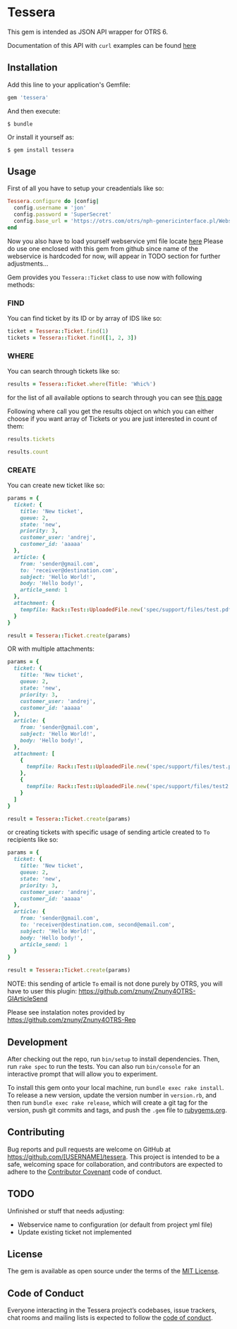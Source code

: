 # Tessera

This gem is intended as JSON API wrapper for OTRS 6.

Documentation of this API with `curl` examples can be found [here](http://doc.otrs.com/doc/manual/admin/5.0/en/html/genericinterface.html#id-1.6.12.10.7.4)

## Installation

Add this line to your application's Gemfile:

```ruby
gem 'tessera'
```

And then execute:

    $ bundle

Or install it yourself as:

    $ gem install tessera

## Usage

First of all you have to setup your creadentials like so:

```ruby
Tessera.configure do |config|
  config.username = 'jon'
  config.password = 'SuperSecret'
  config.base_url = 'https://otrs.com/otrs/nph-genericinterface.pl/Webservice/rest/'
end
```

Now you also have to load yourself webservice yml file locate [here](https://github.com/redrick/tessera/blob/master/templates/ticket.yml)
Please do use one enclosed with this gem from github since name of the
webservice is hardcoded for now, will appear in TODO section for further
adjustments...

Gem provides you `Tessera::Ticket` class to use now with following methods:

### FIND

You can find ticket by its ID or by array of IDS like so:

```ruby
ticket = Tessera::Ticket.find(1)
tickets = Tessera::Ticket.find([1, 2, 3])
```

### WHERE

You can search through tickets like so:

```ruby
results = Tessera::Ticket.where(Title: 'Whic%')
```

for the list of all available options to search through you can see [this
page](http://doc.otrs.com/doc/api/otrs/6.0/Perl/Kernel/GenericInterface/Operation/Ticket/TicketSearch.pm.html)

Following where call you get the results object on which you can either choose
if you want array of Tickets or you are just interested in count of them:

```ruby
results.tickets

results.count
```

### CREATE

You can create new ticket like so:

```ruby
params = {
  ticket: {
    title: 'New ticket',
    queue: 2,
    state: 'new',
    priority: 3,
    customer_user: 'andrej',
    customer_id: 'aaaaa'
  },
  article: {
    from: 'sender@gmail.com',
    to: 'receiver@destination.com',
    subject: 'Hello World!',
    body: 'Hello body!',
    article_send: 1
  },
  attachment: {
    tempfile: Rack::Test::UploadedFile.new('spec/support/files/test.pdf')
  }
}

result = Tessera::Ticket.create(params)
```


OR with multiple attachments:

```ruby
params = {
  ticket: {
    title: 'New ticket',
    queue: 2,
    state: 'new',
    priority: 3,
    customer_user: 'andrej',
    customer_id: 'aaaaa'
  },
  article: {
    from: 'sender@gmail.com',
    subject: 'Hello World!',
    body: 'Hello body!',
  },
  attachment: [
    {
      tempfile: Rack::Test::UploadedFile.new('spec/support/files/test.pdf')
    },
    {
      tempfile: Rack::Test::UploadedFile.new('spec/support/files/test2.pdf')
    }
  ]
}

result = Tessera::Ticket.create(params)
```

or creating tickets with specific usage of sending article created to `To`
recipients like so:

```ruby
params = {
  ticket: {
    title: 'New ticket',
    queue: 2,
    state: 'new',
    priority: 3,
    customer_user: 'andrej',
    customer_id: 'aaaaa'
  },
  article: {
    from: 'sender@gmail.com',
    to: 'receiver@destination.com, second@email.com',
    subject: 'Hello World!',
    body: 'Hello body!',
    article_send: 1
  }
}

result = Tessera::Ticket.create(params)
```

NOTE: this sending of article `To` email is not done purely by OTRS, you will
have to user this plugin:
https://github.com/znuny/Znuny4OTRS-GIArticleSend

Please see instalation notes provided by
https://github.com/znuny/Znuny4OTRS-Rep

## Development

After checking out the repo, run `bin/setup` to install dependencies. Then, run `rake spec` to run the tests. You can also run `bin/console` for an interactive prompt that will allow you to experiment.

To install this gem onto your local machine, run `bundle exec rake install`. To release a new version, update the version number in `version.rb`, and then run `bundle exec rake release`, which will create a git tag for the version, push git commits and tags, and push the `.gem` file to [rubygems.org](https://rubygems.org).

## Contributing

Bug reports and pull requests are welcome on GitHub at https://github.com/[USERNAME]/tessera. This project is intended to be a safe, welcoming space for collaboration, and contributors are expected to adhere to the [Contributor Covenant](http://contributor-covenant.org) code of conduct.

## TODO

Unfinished or stuff that needs adjusting:
* Webservice name to configuration (or default from project yml file)
* Update existing ticket not implemented

## License

The gem is available as open source under the terms of the [MIT License](http://opensource.org/licenses/MIT).

## Code of Conduct

Everyone interacting in the Tessera project’s codebases, issue trackers, chat rooms and mailing lists is expected to follow the [code of conduct](https://github.com/[USERNAME]/tessera/blob/master/CODE_OF_CONDUCT.md).
